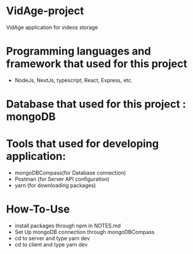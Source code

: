 # VidAge-project
 VidAge application for videos storage

# Programming languages and framework that used for this project
- NodeJs, NextJs, typescript, React, Express, etc.

# Database that used for this project : mongoDB

# Tools that used for developing application: 
- mongoDBCompass(for Database connection) 
- Postman (for Server API configuration)
- yarn (for downloading packages)

# How-To-Use
- install packages through npm in NOTES.md
- Set Up mongoDB connection through mongoDBCompass
- cd to server and type yarn dev
- cd to client and type yarn dev

